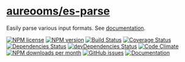 # [aureooms/es-parse](https://aureooms.github.io/es-parse)
Easily parse various input formats. See [documentation](https://aureooms.github.io/es-parse).

[![NPM license](http://img.shields.io/npm/l/aureooms-es-parse.svg?style=flat)](https://raw.githubusercontent.com/aureooms/es-parse/master/LICENSE)
[![NPM version](http://img.shields.io/npm/v/aureooms-es-parse.svg?style=flat)](https://www.npmjs.org/package/aureooms-es-parse)
[![Build Status](http://img.shields.io/travis/aureooms/es-parse.svg?style=flat)](https://travis-ci.org/aureooms/es-parse)
[![Coverage Status](http://img.shields.io/coveralls/aureooms/es-parse.svg?style=flat)](https://coveralls.io/r/aureooms/es-parse)
[![Dependencies Status](http://img.shields.io/david/aureooms/es-parse.svg?style=flat)](https://david-dm.org/aureooms/es-parse#info=dependencies)
[![devDependencies Status](http://img.shields.io/david/dev/aureooms/es-parse.svg?style=flat)](https://david-dm.org/aureooms/es-parse#info=devDependencies)
[![Code Climate](http://img.shields.io/codeclimate/github/aureooms/es-parse.svg?style=flat)](https://codeclimate.com/github/aureooms/es-parse)
[![NPM downloads per month](http://img.shields.io/npm/dm/aureooms-es-parse.svg?style=flat)](https://www.npmjs.org/package/aureooms-es-parse)
[![GitHub issues](http://img.shields.io/github/issues/aureooms/es-parse.svg?style=flat)](https://github.com/aureooms/es-parse/issues)
[![Documentation](https://aureooms.github.io/es-parse/badge.svg)](https://aureooms.github.io/es-parse/source.html)
